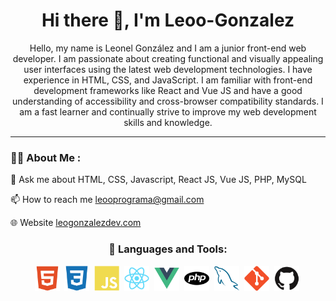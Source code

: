 <div id="header" align="center">
   <h1 align="center">Hi there 👋, I'm Leoo-Gonzalez</h1>
   <p align="center">Hello, my name is Leonel González and I am a junior front-end web developer. 
   I am passionate about creating functional and visually appealing user interfaces using the latest web development technologies.
   I  have experience in HTML, CSS, and JavaScript. 
   I am familiar with front-end development frameworks like React and Vue JS and have a good understanding of accessibility and cross-browser compatibility standards.
   I am a fast learner and continually strive to improve my web development skills and knowledge. </p>
</div>


---

### 👨‍💻 About Me :

💬 Ask me about HTML, CSS, Javascript, React JS, Vue JS, PHP, MySQL

📫 How to reach me leooprograma@gmail.com

🌐 Website [leogonzalezdev.com](www.leogonzalezdev.com)

<div align="center">
    <h3>🔨 Languages and Tools:</h3>
    <img src="https://github.com/devicons/devicon/blob/master/icons/html5/html5-plain.svg" title="HTML5" alt="HTML" width="40" height="40"/>&nbsp;
    <img src="https://github.com/devicons/devicon/blob/master/icons/css3/css3-plain.svg" title="CCS3" alt="CSS3" width="40" height="40"/>&nbsp;
    <img src="https://github.com/devicons/devicon/blob/master/icons/javascript/javascript-plain.svg" title="JAVASCRIPT" alt="JAVASCRIPT" width="40" height="40"/>&nbsp;
    <img src="https://github.com/devicons/devicon/blob/master/icons/react/react-original.svg" title="REACT JS" alt="REACT" width="40" height="40"/>&nbsp;
    <img src="https://github.com/devicons/devicon/blob/master/icons/vuejs/vuejs-original.svg" title="VUE JS" alt="VUE" width="40" height="40"/>&nbsp;
    <img src="https://github.com/devicons/devicon/blob/master/icons/php/php-plain.svg" title="PHP" alt="PHP" width="40" height="40"/>&nbsp;
    <img src="https://github.com/devicons/devicon/blob/master/icons/mysql/mysql-plain.svg" title="MySQL" alt="MYSQL" width="40" height="40"/>&nbsp;
    <img src="https://github.com/devicons/devicon/blob/master/icons/git/git-plain.svg" title="GIT" alt="GIT" width="40" height="40"/>&nbsp;
    <img src="https://github.com/devicons/devicon/blob/master/icons/github/github-original.svg" title="GITHUB" alt="GITHUB" width="40" height="40"/>&nbsp;
</div>



